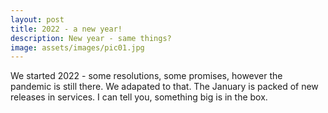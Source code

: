 ```yaml
---
layout: post
title: 2022 - a new year!
description: New year - same things?
image: assets/images/pic01.jpg
---
```


We started 2022 - some resolutions, some promises, however the pandemic is still there. We adapated to that. The January is packed of new releases in services. I can tell you, something big is in the box.